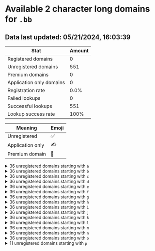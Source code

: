 # Available 2 character long domains for `.bb`

## Data last updated: 05/21/2024, 16:03:39

|Stat|Amount|
|--|--|
|Registered domains|0|
|Unregistered domains|551|
|Premium domains|0|
|Application only domains|0|
|Registration rate|0.0%|
|Failed lookups|0|
|Successful lookups|551|
|Lookup success rate|100%|


|Meaning|Emoji|
|--|--|
|Unregistered|:white_check_mark:|
|Application only|:writing_hand:|
|Premium domain|:gem:|

<details>
<summary>36 unregistered domains starting with <bold><code>a</code></bold></summary>

|Type|Domain|
|--|--|
|:white_check_mark:|`a0.bb`|
|:white_check_mark:|`a1.bb`|
|:white_check_mark:|`a2.bb`|
|:white_check_mark:|`a3.bb`|
|:white_check_mark:|`a4.bb`|
|:white_check_mark:|`a5.bb`|
|:white_check_mark:|`a6.bb`|
|:white_check_mark:|`a7.bb`|
|:white_check_mark:|`a8.bb`|
|:white_check_mark:|`a9.bb`|
|:white_check_mark:|`aa.bb`|
|:white_check_mark:|`ab.bb`|
|:white_check_mark:|`ac.bb`|
|:white_check_mark:|`ad.bb`|
|:white_check_mark:|`ae.bb`|
|:white_check_mark:|`af.bb`|
|:white_check_mark:|`ag.bb`|
|:white_check_mark:|`ah.bb`|
|:white_check_mark:|`ai.bb`|
|:white_check_mark:|`aj.bb`|
|:white_check_mark:|`ak.bb`|
|:white_check_mark:|`al.bb`|
|:white_check_mark:|`am.bb`|
|:white_check_mark:|`an.bb`|
|:white_check_mark:|`ao.bb`|
|:white_check_mark:|`ap.bb`|
|:white_check_mark:|`aq.bb`|
|:white_check_mark:|`ar.bb`|
|:white_check_mark:|`as.bb`|
|:white_check_mark:|`at.bb`|
|:white_check_mark:|`au.bb`|
|:white_check_mark:|`av.bb`|
|:white_check_mark:|`aw.bb`|
|:white_check_mark:|`ax.bb`|
|:white_check_mark:|`ay.bb`|
|:white_check_mark:|`az.bb`|
</details>
<details>
<summary>36 unregistered domains starting with <bold><code>b</code></bold></summary>

|Type|Domain|
|--|--|
|:white_check_mark:|`b0.bb`|
|:white_check_mark:|`b1.bb`|
|:white_check_mark:|`b2.bb`|
|:white_check_mark:|`b3.bb`|
|:white_check_mark:|`b4.bb`|
|:white_check_mark:|`b5.bb`|
|:white_check_mark:|`b6.bb`|
|:white_check_mark:|`b7.bb`|
|:white_check_mark:|`b8.bb`|
|:white_check_mark:|`b9.bb`|
|:white_check_mark:|`ba.bb`|
|:white_check_mark:|`bb.bb`|
|:white_check_mark:|`bc.bb`|
|:white_check_mark:|`bd.bb`|
|:white_check_mark:|`be.bb`|
|:white_check_mark:|`bf.bb`|
|:white_check_mark:|`bg.bb`|
|:white_check_mark:|`bh.bb`|
|:white_check_mark:|`bi.bb`|
|:white_check_mark:|`bj.bb`|
|:white_check_mark:|`bk.bb`|
|:white_check_mark:|`bl.bb`|
|:white_check_mark:|`bm.bb`|
|:white_check_mark:|`bn.bb`|
|:white_check_mark:|`bo.bb`|
|:white_check_mark:|`bp.bb`|
|:white_check_mark:|`bq.bb`|
|:white_check_mark:|`br.bb`|
|:white_check_mark:|`bs.bb`|
|:white_check_mark:|`bt.bb`|
|:white_check_mark:|`bu.bb`|
|:white_check_mark:|`bv.bb`|
|:white_check_mark:|`bw.bb`|
|:white_check_mark:|`bx.bb`|
|:white_check_mark:|`by.bb`|
|:white_check_mark:|`bz.bb`|
</details>
<details>
<summary>36 unregistered domains starting with <bold><code>c</code></bold></summary>

|Type|Domain|
|--|--|
|:white_check_mark:|`c0.bb`|
|:white_check_mark:|`c1.bb`|
|:white_check_mark:|`c2.bb`|
|:white_check_mark:|`c3.bb`|
|:white_check_mark:|`c4.bb`|
|:white_check_mark:|`c5.bb`|
|:white_check_mark:|`c6.bb`|
|:white_check_mark:|`c7.bb`|
|:white_check_mark:|`c8.bb`|
|:white_check_mark:|`c9.bb`|
|:white_check_mark:|`ca.bb`|
|:white_check_mark:|`cb.bb`|
|:white_check_mark:|`cc.bb`|
|:white_check_mark:|`cd.bb`|
|:white_check_mark:|`ce.bb`|
|:white_check_mark:|`cf.bb`|
|:white_check_mark:|`cg.bb`|
|:white_check_mark:|`ch.bb`|
|:white_check_mark:|`ci.bb`|
|:white_check_mark:|`cj.bb`|
|:white_check_mark:|`ck.bb`|
|:white_check_mark:|`cl.bb`|
|:white_check_mark:|`cm.bb`|
|:white_check_mark:|`cn.bb`|
|:white_check_mark:|`co.bb`|
|:white_check_mark:|`cp.bb`|
|:white_check_mark:|`cq.bb`|
|:white_check_mark:|`cr.bb`|
|:white_check_mark:|`cs.bb`|
|:white_check_mark:|`ct.bb`|
|:white_check_mark:|`cu.bb`|
|:white_check_mark:|`cv.bb`|
|:white_check_mark:|`cw.bb`|
|:white_check_mark:|`cx.bb`|
|:white_check_mark:|`cy.bb`|
|:white_check_mark:|`cz.bb`|
</details>
<details>
<summary>36 unregistered domains starting with <bold><code>d</code></bold></summary>

|Type|Domain|
|--|--|
|:white_check_mark:|`d0.bb`|
|:white_check_mark:|`d1.bb`|
|:white_check_mark:|`d2.bb`|
|:white_check_mark:|`d3.bb`|
|:white_check_mark:|`d4.bb`|
|:white_check_mark:|`d5.bb`|
|:white_check_mark:|`d6.bb`|
|:white_check_mark:|`d7.bb`|
|:white_check_mark:|`d8.bb`|
|:white_check_mark:|`d9.bb`|
|:white_check_mark:|`da.bb`|
|:white_check_mark:|`db.bb`|
|:white_check_mark:|`dc.bb`|
|:white_check_mark:|`dd.bb`|
|:white_check_mark:|`de.bb`|
|:white_check_mark:|`df.bb`|
|:white_check_mark:|`dg.bb`|
|:white_check_mark:|`dh.bb`|
|:white_check_mark:|`di.bb`|
|:white_check_mark:|`dj.bb`|
|:white_check_mark:|`dk.bb`|
|:white_check_mark:|`dl.bb`|
|:white_check_mark:|`dm.bb`|
|:white_check_mark:|`dn.bb`|
|:white_check_mark:|`do.bb`|
|:white_check_mark:|`dp.bb`|
|:white_check_mark:|`dq.bb`|
|:white_check_mark:|`dr.bb`|
|:white_check_mark:|`ds.bb`|
|:white_check_mark:|`dt.bb`|
|:white_check_mark:|`du.bb`|
|:white_check_mark:|`dv.bb`|
|:white_check_mark:|`dw.bb`|
|:white_check_mark:|`dx.bb`|
|:white_check_mark:|`dy.bb`|
|:white_check_mark:|`dz.bb`|
</details>
<details>
<summary>36 unregistered domains starting with <bold><code>e</code></bold></summary>

|Type|Domain|
|--|--|
|:white_check_mark:|`e0.bb`|
|:white_check_mark:|`e1.bb`|
|:white_check_mark:|`e2.bb`|
|:white_check_mark:|`e3.bb`|
|:white_check_mark:|`e4.bb`|
|:white_check_mark:|`e5.bb`|
|:white_check_mark:|`e6.bb`|
|:white_check_mark:|`e7.bb`|
|:white_check_mark:|`e8.bb`|
|:white_check_mark:|`e9.bb`|
|:white_check_mark:|`ea.bb`|
|:white_check_mark:|`eb.bb`|
|:white_check_mark:|`ec.bb`|
|:white_check_mark:|`ed.bb`|
|:white_check_mark:|`ee.bb`|
|:white_check_mark:|`ef.bb`|
|:white_check_mark:|`eg.bb`|
|:white_check_mark:|`eh.bb`|
|:white_check_mark:|`ei.bb`|
|:white_check_mark:|`ej.bb`|
|:white_check_mark:|`ek.bb`|
|:white_check_mark:|`el.bb`|
|:white_check_mark:|`em.bb`|
|:white_check_mark:|`en.bb`|
|:white_check_mark:|`eo.bb`|
|:white_check_mark:|`ep.bb`|
|:white_check_mark:|`eq.bb`|
|:white_check_mark:|`er.bb`|
|:white_check_mark:|`es.bb`|
|:white_check_mark:|`et.bb`|
|:white_check_mark:|`eu.bb`|
|:white_check_mark:|`ev.bb`|
|:white_check_mark:|`ew.bb`|
|:white_check_mark:|`ex.bb`|
|:white_check_mark:|`ey.bb`|
|:white_check_mark:|`ez.bb`|
</details>
<details>
<summary>36 unregistered domains starting with <bold><code>f</code></bold></summary>

|Type|Domain|
|--|--|
|:white_check_mark:|`f0.bb`|
|:white_check_mark:|`f1.bb`|
|:white_check_mark:|`f2.bb`|
|:white_check_mark:|`f3.bb`|
|:white_check_mark:|`f4.bb`|
|:white_check_mark:|`f5.bb`|
|:white_check_mark:|`f6.bb`|
|:white_check_mark:|`f7.bb`|
|:white_check_mark:|`f8.bb`|
|:white_check_mark:|`f9.bb`|
|:white_check_mark:|`fa.bb`|
|:white_check_mark:|`fb.bb`|
|:white_check_mark:|`fc.bb`|
|:white_check_mark:|`fd.bb`|
|:white_check_mark:|`fe.bb`|
|:white_check_mark:|`ff.bb`|
|:white_check_mark:|`fg.bb`|
|:white_check_mark:|`fh.bb`|
|:white_check_mark:|`fi.bb`|
|:white_check_mark:|`fj.bb`|
|:white_check_mark:|`fk.bb`|
|:white_check_mark:|`fl.bb`|
|:white_check_mark:|`fm.bb`|
|:white_check_mark:|`fn.bb`|
|:white_check_mark:|`fo.bb`|
|:white_check_mark:|`fp.bb`|
|:white_check_mark:|`fq.bb`|
|:white_check_mark:|`fr.bb`|
|:white_check_mark:|`fs.bb`|
|:white_check_mark:|`ft.bb`|
|:white_check_mark:|`fu.bb`|
|:white_check_mark:|`fv.bb`|
|:white_check_mark:|`fw.bb`|
|:white_check_mark:|`fx.bb`|
|:white_check_mark:|`fy.bb`|
|:white_check_mark:|`fz.bb`|
</details>
<details>
<summary>36 unregistered domains starting with <bold><code>g</code></bold></summary>

|Type|Domain|
|--|--|
|:white_check_mark:|`g0.bb`|
|:white_check_mark:|`g1.bb`|
|:white_check_mark:|`g2.bb`|
|:white_check_mark:|`g3.bb`|
|:white_check_mark:|`g4.bb`|
|:white_check_mark:|`g5.bb`|
|:white_check_mark:|`g6.bb`|
|:white_check_mark:|`g7.bb`|
|:white_check_mark:|`g8.bb`|
|:white_check_mark:|`g9.bb`|
|:white_check_mark:|`ga.bb`|
|:white_check_mark:|`gb.bb`|
|:white_check_mark:|`gc.bb`|
|:white_check_mark:|`gd.bb`|
|:white_check_mark:|`ge.bb`|
|:white_check_mark:|`gf.bb`|
|:white_check_mark:|`gg.bb`|
|:white_check_mark:|`gh.bb`|
|:white_check_mark:|`gi.bb`|
|:white_check_mark:|`gj.bb`|
|:white_check_mark:|`gk.bb`|
|:white_check_mark:|`gl.bb`|
|:white_check_mark:|`gm.bb`|
|:white_check_mark:|`gn.bb`|
|:white_check_mark:|`go.bb`|
|:white_check_mark:|`gp.bb`|
|:white_check_mark:|`gq.bb`|
|:white_check_mark:|`gr.bb`|
|:white_check_mark:|`gs.bb`|
|:white_check_mark:|`gt.bb`|
|:white_check_mark:|`gu.bb`|
|:white_check_mark:|`gv.bb`|
|:white_check_mark:|`gw.bb`|
|:white_check_mark:|`gx.bb`|
|:white_check_mark:|`gy.bb`|
|:white_check_mark:|`gz.bb`|
</details>
<details>
<summary>36 unregistered domains starting with <bold><code>h</code></bold></summary>

|Type|Domain|
|--|--|
|:white_check_mark:|`h0.bb`|
|:white_check_mark:|`h1.bb`|
|:white_check_mark:|`h2.bb`|
|:white_check_mark:|`h3.bb`|
|:white_check_mark:|`h4.bb`|
|:white_check_mark:|`h5.bb`|
|:white_check_mark:|`h6.bb`|
|:white_check_mark:|`h7.bb`|
|:white_check_mark:|`h8.bb`|
|:white_check_mark:|`h9.bb`|
|:white_check_mark:|`ha.bb`|
|:white_check_mark:|`hb.bb`|
|:white_check_mark:|`hc.bb`|
|:white_check_mark:|`hd.bb`|
|:white_check_mark:|`he.bb`|
|:white_check_mark:|`hf.bb`|
|:white_check_mark:|`hg.bb`|
|:white_check_mark:|`hh.bb`|
|:white_check_mark:|`hi.bb`|
|:white_check_mark:|`hj.bb`|
|:white_check_mark:|`hk.bb`|
|:white_check_mark:|`hl.bb`|
|:white_check_mark:|`hm.bb`|
|:white_check_mark:|`hn.bb`|
|:white_check_mark:|`ho.bb`|
|:white_check_mark:|`hp.bb`|
|:white_check_mark:|`hq.bb`|
|:white_check_mark:|`hr.bb`|
|:white_check_mark:|`hs.bb`|
|:white_check_mark:|`ht.bb`|
|:white_check_mark:|`hu.bb`|
|:white_check_mark:|`hv.bb`|
|:white_check_mark:|`hw.bb`|
|:white_check_mark:|`hx.bb`|
|:white_check_mark:|`hy.bb`|
|:white_check_mark:|`hz.bb`|
</details>
<details>
<summary>36 unregistered domains starting with <bold><code>i</code></bold></summary>

|Type|Domain|
|--|--|
|:white_check_mark:|`i0.bb`|
|:white_check_mark:|`i1.bb`|
|:white_check_mark:|`i2.bb`|
|:white_check_mark:|`i3.bb`|
|:white_check_mark:|`i4.bb`|
|:white_check_mark:|`i5.bb`|
|:white_check_mark:|`i6.bb`|
|:white_check_mark:|`i7.bb`|
|:white_check_mark:|`i8.bb`|
|:white_check_mark:|`i9.bb`|
|:white_check_mark:|`ia.bb`|
|:white_check_mark:|`ib.bb`|
|:white_check_mark:|`ic.bb`|
|:white_check_mark:|`id.bb`|
|:white_check_mark:|`ie.bb`|
|:white_check_mark:|`if.bb`|
|:white_check_mark:|`ig.bb`|
|:white_check_mark:|`ih.bb`|
|:white_check_mark:|`ii.bb`|
|:white_check_mark:|`ij.bb`|
|:white_check_mark:|`ik.bb`|
|:white_check_mark:|`il.bb`|
|:white_check_mark:|`im.bb`|
|:white_check_mark:|`in.bb`|
|:white_check_mark:|`io.bb`|
|:white_check_mark:|`ip.bb`|
|:white_check_mark:|`iq.bb`|
|:white_check_mark:|`ir.bb`|
|:white_check_mark:|`is.bb`|
|:white_check_mark:|`it.bb`|
|:white_check_mark:|`iu.bb`|
|:white_check_mark:|`iv.bb`|
|:white_check_mark:|`iw.bb`|
|:white_check_mark:|`ix.bb`|
|:white_check_mark:|`iy.bb`|
|:white_check_mark:|`iz.bb`|
</details>
<details>
<summary>36 unregistered domains starting with <bold><code>j</code></bold></summary>

|Type|Domain|
|--|--|
|:white_check_mark:|`j0.bb`|
|:white_check_mark:|`j1.bb`|
|:white_check_mark:|`j2.bb`|
|:white_check_mark:|`j3.bb`|
|:white_check_mark:|`j4.bb`|
|:white_check_mark:|`j5.bb`|
|:white_check_mark:|`j6.bb`|
|:white_check_mark:|`j7.bb`|
|:white_check_mark:|`j8.bb`|
|:white_check_mark:|`j9.bb`|
|:white_check_mark:|`ja.bb`|
|:white_check_mark:|`jb.bb`|
|:white_check_mark:|`jc.bb`|
|:white_check_mark:|`jd.bb`|
|:white_check_mark:|`je.bb`|
|:white_check_mark:|`jf.bb`|
|:white_check_mark:|`jg.bb`|
|:white_check_mark:|`jh.bb`|
|:white_check_mark:|`ji.bb`|
|:white_check_mark:|`jj.bb`|
|:white_check_mark:|`jk.bb`|
|:white_check_mark:|`jl.bb`|
|:white_check_mark:|`jm.bb`|
|:white_check_mark:|`jn.bb`|
|:white_check_mark:|`jo.bb`|
|:white_check_mark:|`jp.bb`|
|:white_check_mark:|`jq.bb`|
|:white_check_mark:|`jr.bb`|
|:white_check_mark:|`js.bb`|
|:white_check_mark:|`jt.bb`|
|:white_check_mark:|`ju.bb`|
|:white_check_mark:|`jv.bb`|
|:white_check_mark:|`jw.bb`|
|:white_check_mark:|`jx.bb`|
|:white_check_mark:|`jy.bb`|
|:white_check_mark:|`jz.bb`|
</details>
<details>
<summary>36 unregistered domains starting with <bold><code>k</code></bold></summary>

|Type|Domain|
|--|--|
|:white_check_mark:|`k0.bb`|
|:white_check_mark:|`k1.bb`|
|:white_check_mark:|`k2.bb`|
|:white_check_mark:|`k3.bb`|
|:white_check_mark:|`k4.bb`|
|:white_check_mark:|`k5.bb`|
|:white_check_mark:|`k6.bb`|
|:white_check_mark:|`k7.bb`|
|:white_check_mark:|`k8.bb`|
|:white_check_mark:|`k9.bb`|
|:white_check_mark:|`ka.bb`|
|:white_check_mark:|`kb.bb`|
|:white_check_mark:|`kc.bb`|
|:white_check_mark:|`kd.bb`|
|:white_check_mark:|`ke.bb`|
|:white_check_mark:|`kf.bb`|
|:white_check_mark:|`kg.bb`|
|:white_check_mark:|`kh.bb`|
|:white_check_mark:|`ki.bb`|
|:white_check_mark:|`kj.bb`|
|:white_check_mark:|`kk.bb`|
|:white_check_mark:|`kl.bb`|
|:white_check_mark:|`km.bb`|
|:white_check_mark:|`kn.bb`|
|:white_check_mark:|`ko.bb`|
|:white_check_mark:|`kp.bb`|
|:white_check_mark:|`kq.bb`|
|:white_check_mark:|`kr.bb`|
|:white_check_mark:|`ks.bb`|
|:white_check_mark:|`kt.bb`|
|:white_check_mark:|`ku.bb`|
|:white_check_mark:|`kv.bb`|
|:white_check_mark:|`kw.bb`|
|:white_check_mark:|`kx.bb`|
|:white_check_mark:|`ky.bb`|
|:white_check_mark:|`kz.bb`|
</details>
<details>
<summary>36 unregistered domains starting with <bold><code>l</code></bold></summary>

|Type|Domain|
|--|--|
|:white_check_mark:|`l0.bb`|
|:white_check_mark:|`l1.bb`|
|:white_check_mark:|`l2.bb`|
|:white_check_mark:|`l3.bb`|
|:white_check_mark:|`l4.bb`|
|:white_check_mark:|`l5.bb`|
|:white_check_mark:|`l6.bb`|
|:white_check_mark:|`l7.bb`|
|:white_check_mark:|`l8.bb`|
|:white_check_mark:|`l9.bb`|
|:white_check_mark:|`la.bb`|
|:white_check_mark:|`lb.bb`|
|:white_check_mark:|`lc.bb`|
|:white_check_mark:|`ld.bb`|
|:white_check_mark:|`le.bb`|
|:white_check_mark:|`lf.bb`|
|:white_check_mark:|`lg.bb`|
|:white_check_mark:|`lh.bb`|
|:white_check_mark:|`li.bb`|
|:white_check_mark:|`lj.bb`|
|:white_check_mark:|`lk.bb`|
|:white_check_mark:|`ll.bb`|
|:white_check_mark:|`lm.bb`|
|:white_check_mark:|`ln.bb`|
|:white_check_mark:|`lo.bb`|
|:white_check_mark:|`lp.bb`|
|:white_check_mark:|`lq.bb`|
|:white_check_mark:|`lr.bb`|
|:white_check_mark:|`ls.bb`|
|:white_check_mark:|`lt.bb`|
|:white_check_mark:|`lu.bb`|
|:white_check_mark:|`lv.bb`|
|:white_check_mark:|`lw.bb`|
|:white_check_mark:|`lx.bb`|
|:white_check_mark:|`ly.bb`|
|:white_check_mark:|`lz.bb`|
</details>
<details>
<summary>36 unregistered domains starting with <bold><code>m</code></bold></summary>

|Type|Domain|
|--|--|
|:white_check_mark:|`m0.bb`|
|:white_check_mark:|`m1.bb`|
|:white_check_mark:|`m2.bb`|
|:white_check_mark:|`m3.bb`|
|:white_check_mark:|`m4.bb`|
|:white_check_mark:|`m5.bb`|
|:white_check_mark:|`m6.bb`|
|:white_check_mark:|`m7.bb`|
|:white_check_mark:|`m8.bb`|
|:white_check_mark:|`m9.bb`|
|:white_check_mark:|`ma.bb`|
|:white_check_mark:|`mb.bb`|
|:white_check_mark:|`mc.bb`|
|:white_check_mark:|`md.bb`|
|:white_check_mark:|`me.bb`|
|:white_check_mark:|`mf.bb`|
|:white_check_mark:|`mg.bb`|
|:white_check_mark:|`mh.bb`|
|:white_check_mark:|`mi.bb`|
|:white_check_mark:|`mj.bb`|
|:white_check_mark:|`mk.bb`|
|:white_check_mark:|`ml.bb`|
|:white_check_mark:|`mm.bb`|
|:white_check_mark:|`mn.bb`|
|:white_check_mark:|`mo.bb`|
|:white_check_mark:|`mp.bb`|
|:white_check_mark:|`mq.bb`|
|:white_check_mark:|`mr.bb`|
|:white_check_mark:|`ms.bb`|
|:white_check_mark:|`mt.bb`|
|:white_check_mark:|`mu.bb`|
|:white_check_mark:|`mv.bb`|
|:white_check_mark:|`mw.bb`|
|:white_check_mark:|`mx.bb`|
|:white_check_mark:|`my.bb`|
|:white_check_mark:|`mz.bb`|
</details>
<details>
<summary>36 unregistered domains starting with <bold><code>n</code></bold></summary>

|Type|Domain|
|--|--|
|:white_check_mark:|`n0.bb`|
|:white_check_mark:|`n1.bb`|
|:white_check_mark:|`n2.bb`|
|:white_check_mark:|`n3.bb`|
|:white_check_mark:|`n4.bb`|
|:white_check_mark:|`n5.bb`|
|:white_check_mark:|`n6.bb`|
|:white_check_mark:|`n7.bb`|
|:white_check_mark:|`n8.bb`|
|:white_check_mark:|`n9.bb`|
|:white_check_mark:|`na.bb`|
|:white_check_mark:|`nb.bb`|
|:white_check_mark:|`nc.bb`|
|:white_check_mark:|`nd.bb`|
|:white_check_mark:|`ne.bb`|
|:white_check_mark:|`nf.bb`|
|:white_check_mark:|`ng.bb`|
|:white_check_mark:|`nh.bb`|
|:white_check_mark:|`ni.bb`|
|:white_check_mark:|`nj.bb`|
|:white_check_mark:|`nk.bb`|
|:white_check_mark:|`nl.bb`|
|:white_check_mark:|`nm.bb`|
|:white_check_mark:|`nn.bb`|
|:white_check_mark:|`no.bb`|
|:white_check_mark:|`np.bb`|
|:white_check_mark:|`nq.bb`|
|:white_check_mark:|`nr.bb`|
|:white_check_mark:|`ns.bb`|
|:white_check_mark:|`nt.bb`|
|:white_check_mark:|`nu.bb`|
|:white_check_mark:|`nv.bb`|
|:white_check_mark:|`nw.bb`|
|:white_check_mark:|`nx.bb`|
|:white_check_mark:|`ny.bb`|
|:white_check_mark:|`nz.bb`|
</details>
<details>
<summary>36 unregistered domains starting with <bold><code>o</code></bold></summary>

|Type|Domain|
|--|--|
|:white_check_mark:|`o0.bb`|
|:white_check_mark:|`o1.bb`|
|:white_check_mark:|`o2.bb`|
|:white_check_mark:|`o3.bb`|
|:white_check_mark:|`o4.bb`|
|:white_check_mark:|`o5.bb`|
|:white_check_mark:|`o6.bb`|
|:white_check_mark:|`o7.bb`|
|:white_check_mark:|`o8.bb`|
|:white_check_mark:|`o9.bb`|
|:white_check_mark:|`oa.bb`|
|:white_check_mark:|`ob.bb`|
|:white_check_mark:|`oc.bb`|
|:white_check_mark:|`od.bb`|
|:white_check_mark:|`oe.bb`|
|:white_check_mark:|`of.bb`|
|:white_check_mark:|`og.bb`|
|:white_check_mark:|`oh.bb`|
|:white_check_mark:|`oi.bb`|
|:white_check_mark:|`oj.bb`|
|:white_check_mark:|`ok.bb`|
|:white_check_mark:|`ol.bb`|
|:white_check_mark:|`om.bb`|
|:white_check_mark:|`on.bb`|
|:white_check_mark:|`oo.bb`|
|:white_check_mark:|`op.bb`|
|:white_check_mark:|`oq.bb`|
|:white_check_mark:|`or.bb`|
|:white_check_mark:|`os.bb`|
|:white_check_mark:|`ot.bb`|
|:white_check_mark:|`ou.bb`|
|:white_check_mark:|`ov.bb`|
|:white_check_mark:|`ow.bb`|
|:white_check_mark:|`ox.bb`|
|:white_check_mark:|`oy.bb`|
|:white_check_mark:|`oz.bb`|
</details>
<details>
<summary>11 unregistered domains starting with <bold><code>p</code></bold></summary>

|Type|Domain|
|--|--|
|:white_check_mark:|`pa.bb`|
|:white_check_mark:|`pb.bb`|
|:white_check_mark:|`pc.bb`|
|:white_check_mark:|`pd.bb`|
|:white_check_mark:|`pe.bb`|
|:white_check_mark:|`pf.bb`|
|:white_check_mark:|`pg.bb`|
|:white_check_mark:|`ph.bb`|
|:white_check_mark:|`pi.bb`|
|:white_check_mark:|`pj.bb`|
|:white_check_mark:|`pk.bb`|
</details>